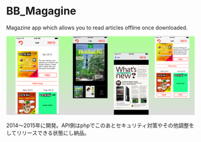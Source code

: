 # BB_Magagine
Magazine app which allows you to read articles offline once downloaded.

![screen_samples](https://github.com/valf1st/BB_Magagine/blob/master/bbsitetop.png)

2014〜2015年に開発。API側はphpでこのあとセキュリティ対策やその他調整をしてリリースできる状態にし納品。
